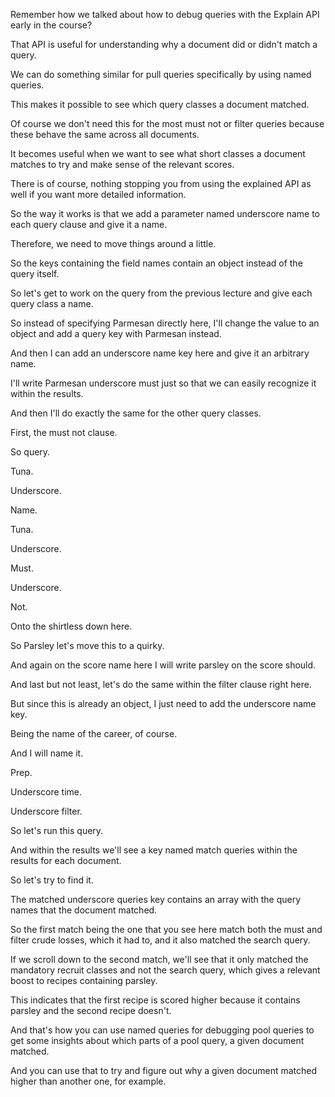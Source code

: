 Remember how we talked about how to debug queries with the Explain API early in the course?

That API is useful for understanding why a document did or didn't match a query.

We can do something similar for pull queries specifically by using named queries.

This makes it possible to see which query classes a document matched.

Of course we don't need this for the most must not or filter queries because these behave the same across all documents.

It becomes useful when we want to see what short classes a document matches to try and make sense of the relevant scores.

There is of course, nothing stopping you from using the explained API as well if you want more detailed information.

So the way it works is that we add a parameter named underscore name to each query clause and give it a name.

Therefore, we need to move things around a little.

So the keys containing the field names contain an object instead of the query itself.

So let's get to work on the query from the previous lecture and give each query class a name.

So instead of specifying Parmesan directly here, I'll change the value to an object and add a query key with Parmesan instead.

And then I can add an underscore name key here and give it an arbitrary name.

I'll write Parmesan underscore must just so that we can easily recognize it within the results.

And then I'll do exactly the same for the other query classes.

First, the must not clause.

So query.

Tuna.

Underscore.

Name.

Tuna.

Underscore.

Must.

Underscore.

Not.

Onto the shirtless down here.

So Parsley let's move this to a quirky.

And again on the score name here I will write parsley on the score should.

And last but not least, let's do the same within the filter clause right here.

But since this is already an object, I just need to add the underscore name key.

Being the name of the career, of course.

And I will name it.

Prep.

Underscore time.

Underscore filter.

So let's run this query.

And within the results we'll see a key named match queries within the results for each document.

So let's try to find it.

The matched underscore queries key contains an array with the query names that the document matched.

So the first match being the one that you see here match both the must and filter crude losses, which it had to, and it also matched the search query.

If we scroll down to the second match, we'll see that it only matched the mandatory recruit classes and not the search query, which gives a relevant boost to recipes containing parsley.

This indicates that the first recipe is scored higher because it contains parsley and the second recipe doesn't.

And that's how you can use named queries for debugging pool queries to get some insights about which parts of a pool query, a given document matched.

And you can use that to try and figure out why a given document matched higher than another one, for example.

